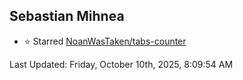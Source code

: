 <h2>Sebastian Mihnea</h2>

<!--RECENT_ACTIVITY:start-->
- ⭐ Starred [NoanWasTaken/tabs-counter](https://github.com/NoanWasTaken/tabs-counter)<br>
<!--RECENT_ACTIVITY:end-->
<!--RECENT_ACTIVITY:last_update-->
Last Updated: Friday, October 10th, 2025, 8:09:54 AM
<!--RECENT_ACTIVITY:last_update_end-->

<!---LOL-STATS-START-HERE--->
<!---LOL-STATS-END-HERE--->
